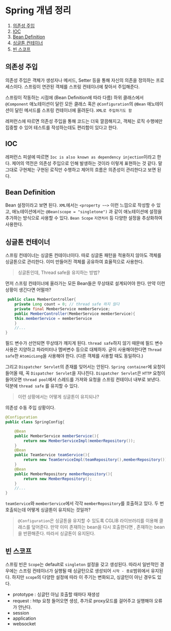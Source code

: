 # Spring 개념 정리
1. [의존성 주입](#의존성-주입)
2. [IOC](#IOC)
3. [Bean Definition](#Bean-Definition)
4. [싱글톤 컨테이너](#싱글톤-컨테이너)
5. [빈 스코프](#빈-스코프)

## 의존성 주입
의존성 주입은 객체가 생성자나 메서드, Setter 등을 통해 자신의 의존을 정의하는 프로세스이다. 스프링이 연관된 객체를 스프링 컨테이너에 찾아서 주입해준다.

스프링이 작동하는 시점에 (Bean Definition에 따라 다름) 하위 클래스에서 ```@Component``` 애노테이션이 달린 모든 클래스 혹은 ```@Configuration```의 ```@Bean``` 애노테이션이 달린 메서드를 스프링 컨테이너에 올려둔다.  ```XML로 주입하기도 함```

레퍼런스에 따르면 의존성 주입을 통해 코드는 더욱 깔끔해지고, 객체는 로직 수행에만 집중할 수 있어 테스트를 작성하는데도 편리함이 있다고 한다.

## IOC
레퍼런스 피셜에 따르면 ```Ioc is also known as dependency injection```이라고 한다. 제어의 역전은 의존성 주입으로 인해 발생하는 것이라 이렇게 표현하는 것 같다. 말그대로 구현체는 구현된 로직만 수행하고 제어의 흐름은 의존성이 관리한다고 보면 된다.

## Bean Definition
Bean 설정이라고 보면 된다. ```XML```에서는 ```<property ~~>``` 이런 느낌으로 작성할 수 있고, 애노테이션에서는 ```@Bean(scope = "singletone")``` 과 같이 애노테이션에 설정을 추가하는 방식으로 사용할 수 있다.
```Bean Scope``` ```지연처리``` 등 다양한 설정을 추상화하여 사용한다.

## 싱글톤 컨테이너
스프링 컨테이너는 싱글톤 컨테이너이다. 따로 싱글톤 패턴을 적용하지 않아도 객체를 싱글톤으로 관리한다. 이미 만들어진 객체를 공유하여 효율적으로 사용한다.
 > 싱글톤인데, Thread safe을 유지하는 방법?
 
 먼저 스프링 컨테이너에 올라가는 모든 Bean들은 무상태로 설계되어야 한다. 만약 이런상황이 생긴다면 어떨까? 
```java
 public class MemberController{
	private Long count = 0; // thread safe 하지 않다
	private final MemberService memberService;
	public MemberController(MemberService memberService){
	this.memberService = memberService
    }
    //...
}
 ``` 
 필드 변수가 선언되면 무상태가 깨지게 된다. ```thread safe```하지 않기 때문에 필드 변수 사용은 지양하고 파라미터나 멤버변수 등으로 대체하자. 굳이 사용해야한다면 ```Thread safe```한 ```AtomicLong```을 사용해야 한다. (다른 객체를 사용할 때도 동일하다.)

그리고 ```Dispatcher Servlet```의 존재를 잊어서는 안된다. ```Spring container```에 요청이 들어올 때, 꼭 ```Dispatcher Servlet```을 지나친다. ```Dispatcher Servlet```은 ```HTTP``` 요청이 들어오면 ```thread pool```에서 스레드를 가져와 요청을 스프링 컨테이너 내부로 보낸다. 덕분에 ```thread safe``` 를 유지할 수 있다.

> 이런 상황에서는 어떻게 싱글톤이 유지되나?

의존성 수동 주입 상황이다.
```java
@Configuration
public class SpringConfig{

	@Bean
	public MemberService memberService(){
		return new MemberServiceImpl(memberRepository());
	}
	@Bean
	public TeamService teamService(){
		return new TeamServiceImpl(teamRepository(),memberRepository());
	}
	@Bean
	public MemberRepository memberRepository(){
		return new MemberRepository();
	}
	//...
}
```
```teamService```와 ```memberService```에서 각각 ```memberRepository```를 호출하고 있다. 두 번 호출되는데 어떻게 싱글톤이 유지되는 것일까?

> ```@Configuration```은 싱글톤을 유지할 수 있도록 CGLIB 라이브러리를 이용해 클래스를 덮어준다. 만약 이미 존재하는 bean을 다시 호출한다면 , 존재하는 bean을 반환해준다. 따라서 싱글톤이 유지된다.


## 빈 스코프
스프링 빈은 ```Scope```는 default로 ```singleton``` 설정을 갖고 생성된다. 따라서 일반적인 경우에는 스프링 컨테이너가 실행될 때 싱글턴으로 생성되어 ```시작 - 종료```범위에서 유지된다. 하지만 ```scope```의 다양한 설정에 따라 이 주기는 변화되고, 싱글턴이 아닌 경우도 있다.

- prototype : 싱글턴 아님 호출할 때마다 재생성
- request : http 요청 들어오면 생성, 추가로 proxy모드를 걸어주고 실행해야 오류가 안난다.
- session
- application
- websocket
